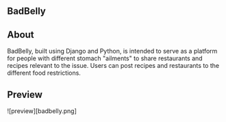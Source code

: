 ## BadBelly

## About

BadBelly, built using Django and Python, is intended to serve as a platform for people with different stomach "ailments" to share restaurants and recipes relevant to the issue.  Users can post recipes and restaurants to the different food restrictions.  

## Preview
![preview][badbelly.png]
